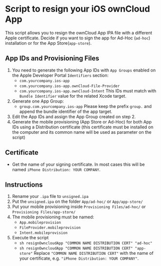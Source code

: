 # Script to resign your iOS ownCloud App

This script allows you to resign the ownCloud App IPA file with a different Apple certificate.
Decide if you want to sign the app for Ad-Hoc (`ad-hoc`) installation or for the App Store(`app-store`).

## App IDs and Provisioning Files

1. You need to generate the following App IDs with `App Groups` enabled on the Apple Developer Portal `Identifiers` section:
	- `com.yourcompany.ios-app`
	- `com.yourcompany.ios-app.ownCloud-File-Provider`
	- `com.yourcompany.ios-app.ownCloud-Intent`
	This IDs must match with `Bundle Identifier` value for the related Xcode target.
2. Generate one App Group:
	- `group.com.yourcompany.ios-app`
	Please keep the prefix `group.` and append the bundle identifier of the app target. 
3. Edit the App IDs and assign the App Group created on step 2.
4. Generate the mobile provisioning (App Store or Ad-Hoc) for both App IDs using a Distribution certificate (this certificate must be installed on the computer and its common name will be used as parameter on the script)

## Certificate
- Get the name of your signing certificate. In most cases this will be named `iPhone Distribution: YOUR COMPANY`.

## Instructions

1. Rename your `.ipa` file to `unsigned.ipa`
2. Put the `unsigned.ipa` on the folder `App/ad-hoc/` or `App/app-store/`
3. Put your mobile provisioning inside `Provisioning Files/ad-hoc/` or `Provisioning Files/app-store/`
4. The mobile provisioning must be named:
	- `App.mobileprovision`
	- `FileProvider.mobileprovision`
	- `Intent.mobileprovision`
5. Execute the script
	- `sh resignOwncloudApp "COMMON NAME DISTRIBUTION CERT" "ad-hoc"`
	- `sh resignOwncloudApp "COMMON NAME DISTRIBUTION CERT" "app-store"`
	Replace `"COMMON NAME DISTRIBUTION CERT"` with the name of your certificate, e.g. `"iPhone Distribution: YOUR COMPANY"`.
